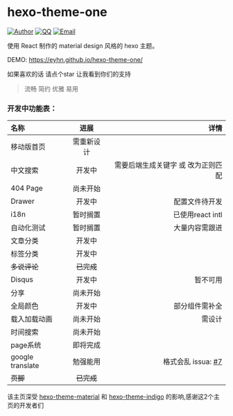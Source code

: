 # hexo-theme-one


[![Author](https://img.shields.io/badge/author-EYHN-blue.svg?style=flat-square)](https://delusion.coding.me)
[![QQ](https://img.shields.io/badge/QQ-1106996185-blue.svg?style=flat-square)](http://wpa.qq.com/msgrd?v=3&uin=&site=qq&menu=yes)
[![Email](https://img.shields.io/badge/Emali%20me-cneyhn@gmail.com-green.svg?style=flat-square)]()

使用 React 制作的 material design 风格的 hexo 主题。

DEMO: https://eyhn.github.io/hexo-theme-one/

如果喜欢的话 请点个star 让我看到你们的支持

> 流畅 简约 优雅 易用

### 开发中功能表：

| 名称          |           进展         |      详情       |
|:------------- |:--------------:| -------------------:|
| 移动版首页 | 需重新设计 |  | 
| 中文搜索 | 开发中 | 需要后端生成关键字 或 改为正则匹配 | 
| 404 Page | 尚未开始 |  |
| Drawer | 开发中 | 配置文件待开发|
| i18n | 暂时搁置 | 已使用react intl |
| 自动化测试 | 暂时搁置 | 大量内容需跟进 |
| 文章分类 | 开发中 |  |
| 标签分类 | 开发中 |  |
| ~~多说评论~~ | ~~已完成~~ |  |
| Disqus | 开发中 | 暂不可用 |
| 分享 | 尚未开始 ||
| 全局颜色 | 开发中 | 部分组件需补全 |
| 载入加载动画 | 尚未开始 | 需设计 |
| 时间搜索 | 尚未开始 | |
| page系统 | 即将完成 | |
| google translate | 勉强能用 | 格式会乱 issua: [#7](https://github.com/EYHN/hexo-theme-one/issues/7) |
| ~~页脚~~ | ~~已完成~~ | |

该主页深受 [hexo-theme-material](https://github.com/viosey/hexo-theme-material) 和 [hexo-theme-indigo](https://github.com/yscoder/hexo-theme-indigo) 的影响,感谢这2个主页的开发者们
